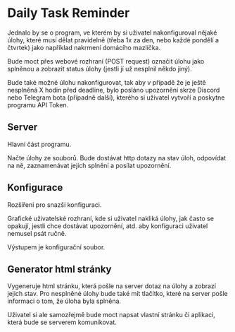 # Daily Task Reminder

Jednalo by se o program, ve kterém by si uživatel nakonfiguroval nějaké úlohy,
které musí dělat pravidelně (třeba 1x za den, nebo každé pondělí a čtvrtek)
jako například nakrmení domácího mazlíčka.

Bude moct přes webové rozhraní (POST request) označit úlohu jako splněnou a
zobrazit status úlohy (jestli jí už nesplnil někdo jiný).

Bude také možné úlohu nakonfigurovat, tak aby v případě že je ještě nesplněná
X hodin před deadline, bylo posláno upozornění skrze Discord
nebo Telegram bota (případně další), kterého si uživatel vytvoří a poskytne
programu API Token.

## Server

Hlavní část programu. 

Načte úlohy ze souborů. Bude dostávat http dotazy na stav úloh, odpovídat na
ně, zaznamenávat jejich splnění a posílat upozornění.

## Konfigurace

Rozšíření pro snazší konfiguraci.

Grafické uživatelské rozhraní, kde si uživatel nakliká úlohy,
jak často se opakují, jestli chce dostávat upozornění, atd.
aby konfiguraci uživatel nemusel psát ručně.

Výstupem je konfigurační soubor.

## Generator html stránky

Vygeneruje html stránku, která pošle na server dotaz na úlohy a zobrazí
jejich stav. Pro nesplněné úlohy bude také mít tlačítko, které na server
pošle informaci o tom, že úloha byla splněna.

Uživatel si ale samozřejmě bude moct napsat vlastní stránku či aplikaci, která
bude se serverem komunikovat.